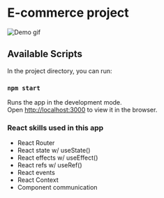 # E-commerce project

![Demo gif](https://res.cloudinary.com/dk3k7h7oi/image/upload/v1602442820/e-commerce_hybz0i.gif)

## Available Scripts

In the project directory, you can run:

### `npm start`

Runs the app in the development mode.<br />
Open [http://localhost:3000](http://localhost:3000) to view it in the browser.


### React skills used in this app

- React Router
- React state w/ useState()
- React effects w/ useEffect()
- React refs w/ useRef()
- React events
- React Context
- Component communication
